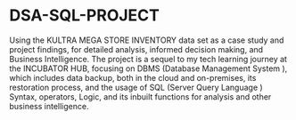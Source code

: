 # DSA-SQL-PROJECT
Using the KULTRA MEGA STORE INVENTORY data set as a case study and project findings, for detailed analysis, informed decision making, and Business Intelligence.
The project is a sequel to my tech learning journey at the INCUBATOR HUB, focusing on DBMS (Database Management System ), which includes data backup, both in the cloud and on-premises, its restoration process, and the usage of  SQL (Server Query Language ) Syntax, operators, Logic, and its inbuilt functions for analysis and other business intelligence.
